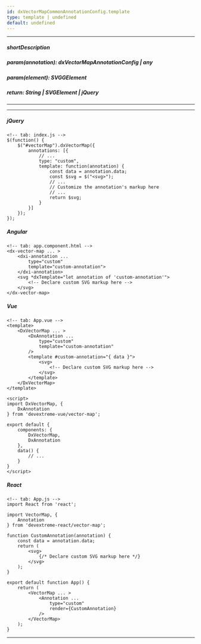 ```yaml
---
id: dxVectorMapCommonAnnotationConfig.template
type: template | undefined
default: undefined
---
```

---
##### shortDescription
<!-- %shortDescription% -->

##### param(annotation): dxVectorMapAnnotationConfig | any
<!-- %param(annotation)% -->

##### param(element): SVGGElement
<!-- %param(element)% -->

##### return: String | SVGElement | jQuery
<!-- %return% -->

---
---
##### jQuery

    <!-- tab: index.js -->
    $(function() {
        $("#vectorMap").dxVectorMap({
            annotations: [{
                // ...
                type: "custom",
                template: function(annotation) {
                    const data = annotation.data;
                    const $svg = $("<svg>");
                    // ...
                    // Customize the annotation's markup here
                    // ...
                    return $svg;
                }
            }]
        });
    });

##### Angular

    <!-- tab: app.component.html -->
    <dx-vector-map ... >
        <dxi-annotation ...
            type="custom"
            template="custom-annotation">
        </dxi-annotation>
        <svg *dxTemplate="let annotation of 'custom-annotation'">
            <!-- Declare custom SVG markup here -->
        </svg>
    </dx-vector-map>

##### Vue

    <!-- tab: App.vue -->
    <template>
        <DxVectorMap ... >
            <DxAnnotation ...
                type="custom"
                template="custom-annotation"
            />
            <template #custom-annotation="{ data }">
                <svg>
                    <!-- Declare custom SVG markup here -->
                </svg>
            </template>
        </DxVectorMap>
    </template>

    <script>
    import DxVectorMap, {
        DxAnnotation
    } from 'devextreme-vue/vector-map';

    export default {
        components: {
            DxVectorMap,
            DxAnnotation
        },
        data() {
            // ...
        }
    }
    </script>

##### React

    <!-- tab: App.js -->
    import React from 'react';

    import VectorMap, {
        Annotation
    } from 'devextreme-react/vector-map';

    function CustomAnnotation(annotation) {
        const data = annotation.data;
        return (
            <svg>
                {/* Declare custom SVG markup here */}
            </svg>
        );
    }

    export default function App() {
        return (
            <VectorMap ... >
                <Annotation ...
                    type="custom"
                    render={CustomAnnotation}
                />
            </VectorMap>
        );
    }

---

<!-- import * from 'api-reference\_hidden\dxChartCommonAnnotationConfig\template.md' -->